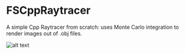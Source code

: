 # FSCppRaytracer

A simple Cpp Raytracer from scratch: uses Monte Carlo integration to render images out of .obj files.

![alt text](https://i.imgur.com/FOvxnXw.jpg)

